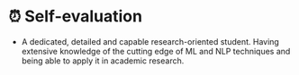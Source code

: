 # ⏰ Self-evaluation
- A dedicated, detailed and capable research-oriented student. Having extensive knowledge of the cutting edge of ML and NLP techniques and being able to apply it in academic research.
